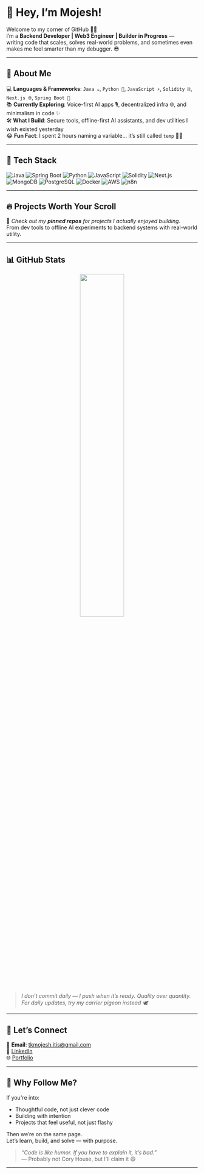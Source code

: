 # 👋 Hey, I’m Mojesh!

Welcome to my corner of GitHub 👨‍💻  
I’m a **Backend Developer | Web3 Engineer | Builder in Progress** —  
writing code that scales, solves real-world problems, and sometimes even makes me feel smarter than my debugger. 😎

---

## 🚀 About Me

💻 **Languages & Frameworks**: `Java ☕`, `Python 🐍`, `JavaScript ⚡`, `Solidity ⛓️`, `Next.js 🌐`, `Spring Boot 🌿`  
📚 **Currently Exploring**: Voice-first AI apps 🎙️, decentralized infra 🌐, and minimalism in code ✨  
🛠️ **What I Build**: Secure tools, offline-first AI assistants, and dev utilities I wish existed yesterday  
😂 **Fun Fact**: I spent 2 hours naming a variable... it’s still called `temp` 🤷‍♂️

---

## 🧰 Tech Stack

![Java](https://img.shields.io/badge/Java-%23ED8B00.svg?style=flat&logo=openjdk&logoColor=white)
![Spring Boot](https://img.shields.io/badge/Spring%20Boot-6DB33F?style=flat&logo=spring-boot&logoColor=white)
![Python](https://img.shields.io/badge/Python-3776AB?style=flat&logo=python&logoColor=white)
![JavaScript](https://img.shields.io/badge/JavaScript-F7DF1E?style=flat&logo=javascript&logoColor=black)
![Solidity](https://img.shields.io/badge/Solidity-363636?style=flat&logo=solidity)
![Next.js](https://img.shields.io/badge/Next.js-000000?style=flat&logo=nextdotjs)
![MongoDB](https://img.shields.io/badge/MongoDB-4EA94B?style=flat&logo=mongodb&logoColor=white)
![PostgreSQL](https://img.shields.io/badge/PostgreSQL-4169E1?style=flat&logo=postgresql&logoColor=white)
![Docker](https://img.shields.io/badge/Docker-2496ED?style=flat&logo=docker&logoColor=white)
![AWS](https://img.shields.io/badge/AWS-232F3E?style=flat&logo=amazon-aws&logoColor=white)
![n8n](https://img.shields.io/badge/n8n-EC4A3F?style=flat&logo=n8n&logoColor=white)

---

## 🔥 Projects Worth Your Scroll

🚀 _Check out my **pinned repos** for projects I actually enjoyed building._  
From dev tools to offline AI experiments to backend systems with real-world utility.

---

## 📊 GitHub Stats

<p align="center">
  <img src="https://github-readme-streak-stats.herokuapp.com/?user=MRsanjuedit&theme=dark" width="48%" />
</p>

> _I don’t commit daily — I push when it’s ready. Quality over quantity.  
> For daily updates, try my carrier pigeon instead 🕊️_

---

## 🤝 Let’s Connect

📧 **Email**: tkmojesh.itis@gmail.com  
💼 [LinkedIn](https://www.linkedin.com/in/tkmojesh/)  
🌐 [Portfolio](https://www.tkmojesh.xyz)

---

## 🧠 Why Follow Me?

If you're into:

- Thoughtful code, not just clever code
- Building with intention
- Projects that feel useful, not just flashy

Then we’re on the same page.  
Let’s learn, build, and solve — with purpose.

> _“Code is like humor. If you have to explain it, it’s bad.”_  
> — Probably not Cory House, but I’ll claim it 😄

---
